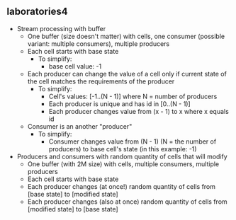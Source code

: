 ## laboratories4
- Stream processing with buffer
  - One buffer (size doesn't matter) with cells, one consumer (possible variant: multiple consumers), multiple producers
  - Each cell starts with base state
    - To simplify:
      - base cell value: -1
  - Each producer can change the value of a cell only if current state of the cell matches the requirements of the producer
    - To simplify:
      - Cell's values: [-1..(N - 1)] where N = number of producers
      - Each producer is unique and has id in [0..(N - 1)]
      - Each producer changes value from (x - 1) to x where x equals id
  - Consumer is an another "producer"
    - To simplify:
      - Consumer changes value from (N - 1) (N = the number of producers) to base cell's state (in this example: -1)
- Producers and consumers with random quantity of cells that will modify
  - One buffer (with 2M size) with cells, multiple consumers, multiple producers
  - Each cell starts with base state
  - Each producer changes (at once!) random quantity of cells from [base state] to [modified state]
  - Each producer changes (also at once) random quantity of cells from [modified state] to [base state]
